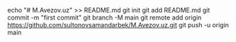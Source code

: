 echo "# M.Avezov.uz" >> README.md
git init
git add README.md
git commit -m "first commit"
git branch -M main
git remote add origin https://github.com/sultonovsamandarbek/M.Avezov.uz.git
git push -u origin main
